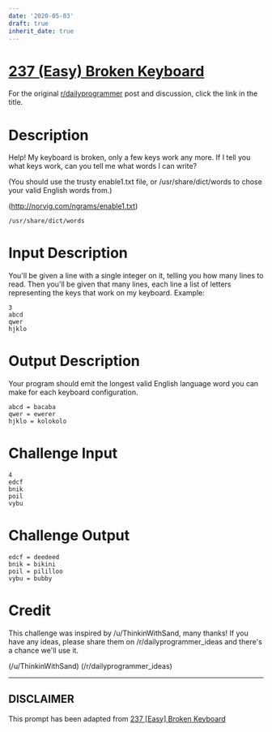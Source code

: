 ```yaml
---
date: '2020-05-03'
draft: true
inherit_date: true
---
```


# [237 (Easy) Broken Keyboard](https://www.reddit.com/r/dailyprogrammer/comments/3pcb3i/20151019_challenge_237_easy_broken_keyboard/)

For the original [r/dailyprogrammer](https://www.reddit.com/r/dailyprogrammer/) post and discussion, click the link in the title.

# Description
Help! My keyboard is broken, only a few keys work any more. If I tell you what keys work, can you tell me what words I can write?

(You should use the trusty enable1.txt file, or /usr/share/dict/words to chose your valid English words from.)

(http://norvig.com/ngrams/enable1.txt)

```
/usr/share/dict/words
```
# Input Description
You'll be given a line with a single integer on it, telling you how many lines to read. Then you'll be given that many lines, each line a list of letters representing the keys that work on my keyboard. Example:


```
3
abcd
qwer
hjklo
```
# Output Description
Your program should emit the longest valid English language word you can make for each keyboard configuration. 


```
abcd = bacaba
qwer = ewerer
hjklo = kolokolo
```
# Challenge Input

```
4
edcf
bnik
poil
vybu
```
# Challenge Output

```
edcf = deedeed
bnik = bikini
poil = pililloo
vybu = bubby
```
# Credit
This challenge was inspired by /u/ThinkinWithSand, many thanks! If you have any ideas, please share them on /r/dailyprogrammer_ideas and there's a chance we'll use it. 

(/u/ThinkinWithSand)
(/r/dailyprogrammer_ideas)

----
## **DISCLAIMER**
This prompt has been adapted from [237 [Easy] Broken Keyboard](https://www.reddit.com/r/dailyprogrammer/comments/3pcb3i/20151019_challenge_237_easy_broken_keyboard/
)

